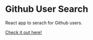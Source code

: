 # Github User Search

React app to serach for Github users.

[Check it out here!](https://aadhinana.github.io/githubUserSearchReactJS)
